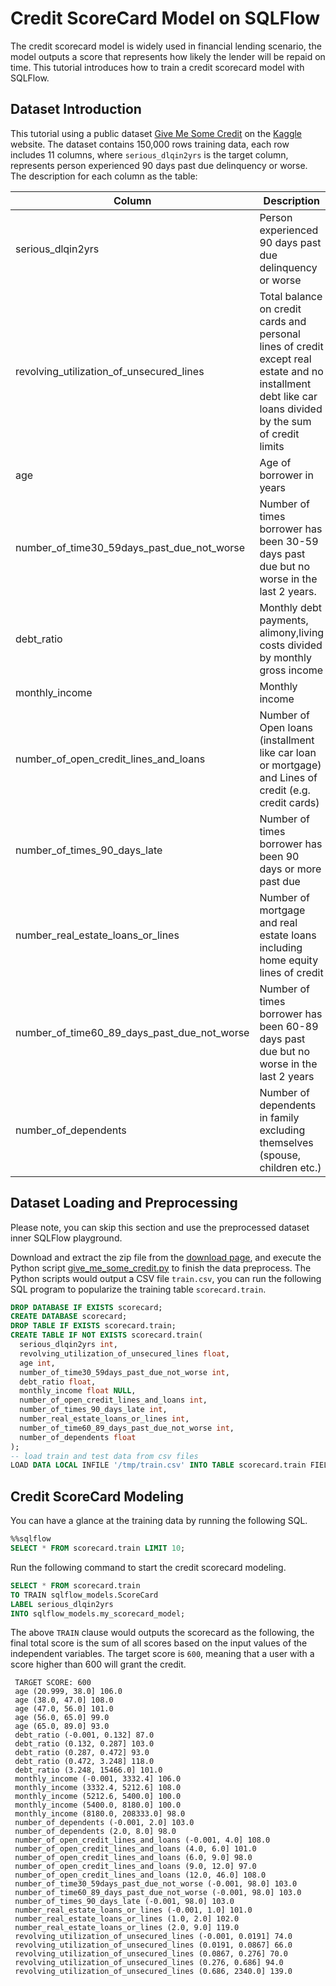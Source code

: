 # Credit ScoreCard Model on SQLFlow

The credit scorecard model is widely used in financial lending scenario, the model outputs a score that represents
how likely the lender will be repaid on time. This tutorial introduces how to train a credit scorecard model with SQLFlow.

## Dataset Introduction

This tutorial using a public dataset [Give Me Some Credit](https://www.kaggle.com/c/GiveMeSomeCredit/data)
on the [Kaggle](https://www.kaggle.com) website. The dataset contains 150,000 rows training data,
each row includes 11 columns, where `serious_dlqin2yrs` is the target column, represents person experienced 90 days
past due delinquency or worse. The description for each column as the table:

| Column                                      | Description                                                  | Type        |
| ------------------------------------------- | ------------------------------------------------------------ | --------------- |
| serious_dlqin2yrs                           | Person experienced 90 days past due delinquency or worse     | 1/0 |
| revolving_utilization_of_unsecured_lines    | Total balance on credit cards and personal lines of credit except real estate and no installment debt like car loans divided by the sum of credit limits | Float|
| age                                         | Age of borrower in years| Integer |
| number_of_time30_59days_past_due_not_worse  | Number of times borrower has been 30-59 days past due but no worse in the last 2 years.| Integer |
| debt_ratio                                  | Monthly debt payments, alimony,living costs divided by monthly gross income| Float          |
| monthly_income                              | Monthly income| Integer|
| number_of_open_credit_lines_and_loans       | Number of Open loans (installment like car loan or mortgage) and Lines of credit (e.g. credit cards) | Integer |
| number_of_times_90_days_late                | Number of times borrower has been 90 days or more past due| Integer |
| number_real_estate_loans_or_lines           | Number of mortgage and real estate loans including home equity lines of credit| Integer |
| number_of_time60_89_days_past_due_not_worse | Number of times borrower has been 60-89 days past due but no worse in the last 2 years| Integer |
| number_of_dependents                        | Number of dependents in family excluding themselves (spouse, children etc.)| Integer|

## Dataset Loading and Preprocessing

Please note, you can skip this section and use the preprocessed dataset inner SQLFlow playground.

Download and extract the zip file from the [download page](https://www.kaggle.com/c/GiveMeSomeCredit/data?select=cs-training.csv),
and execute the Python script [give_me_some_credit.py](/doc/tutorial/scripts/give_me_some_credit.py) to finish the data preprocess.
The Python scripts would output a CSV file `train.csv`, you can run the following SQL program to
popularize the training table `scorecard.train`.

``` sql
DROP DATABASE IF EXISTS scorecard;
CREATE DATABASE scorecard;
DROP TABLE IF EXISTS scorecard.train;
CREATE TABLE IF NOT EXISTS scorecard.train(
  serious_dlqin2yrs int,
  revolving_utilization_of_unsecured_lines float,
  age int,
  number_of_time30_59days_past_due_not_worse int,
  debt_ratio float,
  monthly_income float NULL,
  number_of_open_credit_lines_and_loans int,
  number_of_times_90_days_late int,
  number_real_estate_loans_or_lines int,
  number_of_time60_89_days_past_due_not_worse int,
  number_of_dependents float
);
-- load train and test data from csv files
LOAD DATA LOCAL INFILE '/tmp/train.csv' INTO TABLE scorecard.train FIELDS TERMINATED BY ',' ENCLOSED BY '"' LINES TERMINATED BY '\n' IGNORE 1 ROWS;
```

## Credit ScoreCard Modeling

You can have a glance at the training data by running the following SQL.

```sql
%%sqlflow
SELECT * FROM scorecard.train LIMIT 10;
```

Run the following command to start the credit scorecard modeling.

```sql
SELECT * FROM scorecard.train
TO TRAIN sqlflow_models.ScoreCard
LABEL serious_dlqin2yrs
INTO sqlflow_models.my_scorecard_model;
```

The above `TRAIN` clause would outputs the scorecard as the following, the final total score
is the sum of all scores based on the input values of the independent variables. The target score
is `600`, meaning that a user with a score higher than 600 will grant the credit.

``` text
 TARGET SCORE: 600
 age (20.999, 38.0] 106.0
 age (38.0, 47.0] 108.0
 age (47.0, 56.0] 101.0
 age (56.0, 65.0] 99.0
 age (65.0, 89.0] 93.0
 debt_ratio (-0.001, 0.132] 87.0
 debt_ratio (0.132, 0.287] 103.0
 debt_ratio (0.287, 0.472] 93.0
 debt_ratio (0.472, 3.248] 118.0
 debt_ratio (3.248, 15466.0] 101.0
 monthly_income (-0.001, 3332.4] 106.0
 monthly_income (3332.4, 5212.6] 108.0
 monthly_income (5212.6, 5400.0] 100.0
 monthly_income (5400.0, 8180.0] 100.0
 monthly_income (8180.0, 208333.0] 98.0
 number_of_dependents (-0.001, 2.0] 103.0
 number_of_dependents (2.0, 8.0] 98.0
 number_of_open_credit_lines_and_loans (-0.001, 4.0] 108.0
 number_of_open_credit_lines_and_loans (4.0, 6.0] 101.0
 number_of_open_credit_lines_and_loans (6.0, 9.0] 98.0
 number_of_open_credit_lines_and_loans (9.0, 12.0] 97.0
 number_of_open_credit_lines_and_loans (12.0, 46.0] 108.0
 number_of_time30_59days_past_due_not_worse (-0.001, 98.0] 103.0
 number_of_time60_89_days_past_due_not_worse (-0.001, 98.0] 103.0
 number_of_times_90_days_late (-0.001, 98.0] 103.0
 number_real_estate_loans_or_lines (-0.001, 1.0] 101.0
 number_real_estate_loans_or_lines (1.0, 2.0] 102.0
 number_real_estate_loans_or_lines (2.0, 9.0] 119.0
 revolving_utilization_of_unsecured_lines (-0.001, 0.0191] 74.0
 revolving_utilization_of_unsecured_lines (0.0191, 0.0867] 66.0
 revolving_utilization_of_unsecured_lines (0.0867, 0.276] 70.0
 revolving_utilization_of_unsecured_lines (0.276, 0.686] 94.0
 revolving_utilization_of_unsecured_lines (0.686, 2340.0] 139.0
```

